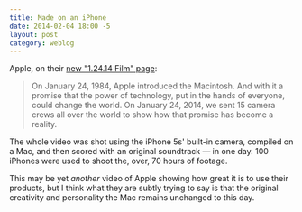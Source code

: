 ```yaml
---
title: Made on an iPhone
date: 2014-02-04 18:00 -5
layout: post
category: weblog
---
```

Apple, on their [new "1.24.14 Film" page](http://www.apple.com/30-years/1-24-14-film/):

> On January 24, 1984, Apple introduced the Macintosh. And with it a promise that the power of technology, put in the hands of everyone, could change the world. On January 24, 2014, we sent 15 camera crews all over the world to show how that promise has become a reality.

The whole video was shot using the iPhone 5s' built-in camera, compiled on a Mac, and then scored with an original soundtrack &mdash; in one day. 100 iPhones were used to shoot the, over, 70 hours of footage.

This may be yet _another_ video of Apple showing how great it is to use their products, but I think what they are subtly trying to say is that the original creativity and personality the Mac remains unchanged to this day.